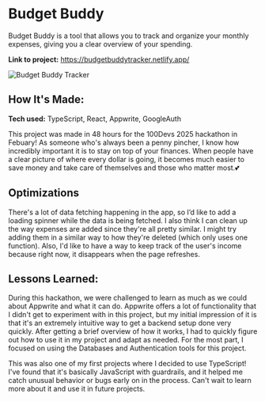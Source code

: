 # Budget Buddy
Budget Buddy is a tool that allows you to track and organize your monthly expenses, giving you a clear overview of your spending.

**Link to project:** https://budgetbuddytracker.netlify.app/

![Budget Buddy Tracker](https://github.com/user-attachments/assets/637fc6fd-bf17-4a6c-9f32-64aaa8150a2f)


## How It's Made:

**Tech used:** TypeScript, React, Appwrite, GoogleAuth

This project was made in 48 hours for the 100Devs 2025 hackathon in Febuary! As someone who's always been a penny pincher, I know how incredibly important it is to stay on top of your finances. When people have a clear picture of where every dollar is going, it becomes much easier to save money and take care of themselves and those who matter most.💕

## Optimizations

There's a lot of data fetching happening in the app, so I’d like to add a loading spinner while the data is being fetched. I also think I can clean up the way expenses are added since they're all pretty similar. I might try adding them in a similar way to how they're deleted (which only uses one function). Also, I'd like to have a way to keep track of the user's income because right now, it disappears when the page refreshes.

## Lessons Learned:

During this hackathon, we were challenged to learn as much as we could about Appwrite and what it can do. Appwrite offers a lot of functionality that I didn't get to experiment with in this project, but my initial impression of it is that it's an extremely intuitive way to get a backend setup done very quickly. After getting a brief overview of how it works, I had to quickly figure out how to use it in my project and adapt as needed. For the most part, I focused on using the Databases and Authentication tools for this project.

This was also one of my first projects where I decided to use TypeScript! I've found that it's basically JavaScript with guardrails, and it helped me catch unusual behavior or bugs early on in the process. Can't wait to learn more about it and use it in future projects.
